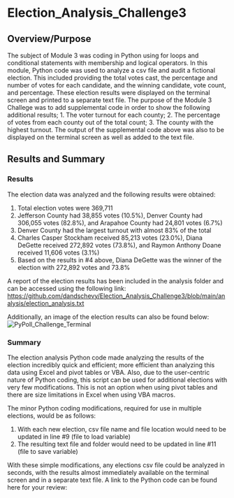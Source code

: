 # Election_Analysis_Challenge3

## Overview/Purpose
The subject of Module 3 was coding in Python using for loops and conditional statements with membership and logical operators.  In this module, Python code was used to analyze a csv file and audit a fictional election.  This included providing the total votes cast, the percentage and number of votes for each candidate, and the winning candidate, vote count, and percentage.  These election results were displayed on the terminal screen and printed to a separate text file.  The purpose of the Module 3 Challege was to add supplemental code in order to show the following additional results; 1.  The voter turnout for each county; 2.  The percentage of votes from each county out of the total count; 3.  The county with the highest turnout.  The output of the supplemental code above was also to be displayed on the terminal screen as well as added to the text file.

## Results and Summary

### Results 
The election data was analyzed and the following results were obtained:
  1.  Total election votes were 369,711
  2.  Jefferson County had 38,855 votes (10.5%), Denver County had 306,055 votes (82.8%), and Arapahoe County had 24,801 votes (6.7%)
  3.  Denver County had the largest turnout with almost 83% of the total
  4.  Charles Casper Stockham received 85,213 votes (23.0%), Diana DeGette received 272,892 votes (73.8%), and Raymon Anthony Doane received 11,606 votes (3.1%)
  5.  Based on the results in #4 above, Diana DeGette was the winner of the election with 272,892 votes and 73.8%

A report of the election results has been included in the analysis folder and can be accessed using the following link: https://github.com/dandschevy/Election_Analysis_Challenge3/blob/main/analysis/election_analysis.txt  

Additionally, an image of the election results can also be found below:
![PyPoll_Challenge_Terminal](https://user-images.githubusercontent.com/90434559/136714841-3168a242-80d1-4cd7-979a-10203ffe64c7.png)

### Summary

The election analysis Python code made analyzing the results of the election incredibly quick and efficient; more efficient than analyzing this data using Excel and pivot tables or VBA.  Also, due to the user-centric nature of Python coding, this script can be used for additional elections with very few modifications.  This is not an option when using pivot tables and there are size limitations in Excel when using VBA macros.  

The minor Python coding modifications, required for use in multiple elections, would be as follows:

  1.  With each new election, csv file name and file location would need to be updated in line #9 (file to load variable)
  2.  The resulting text file and folder would need to be updated in line #11 (file to save variable)
    
With these simple modifications, any elections csv file could be analyzed in seconds, with the results almost immediately available on the terminal screen and in a separate text file.  A link to the Python code can be found here for your review: 



